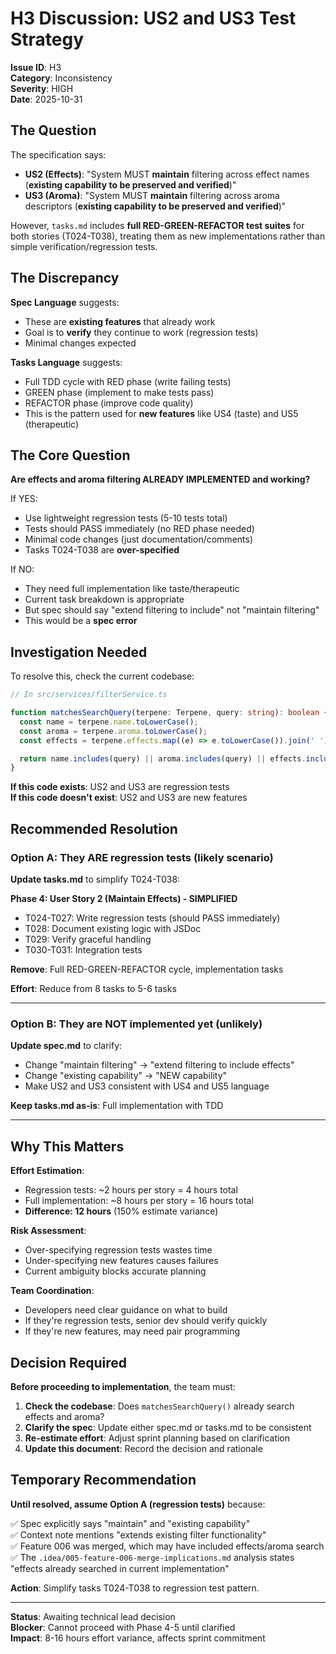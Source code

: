 # H3 Discussion: US2 and US3 Test Strategy

**Issue ID**: H3  
**Category**: Inconsistency  
**Severity**: HIGH  
**Date**: 2025-10-31

## The Question

The specification says:

- **US2 (Effects)**: "System MUST **maintain** filtering across effect names (**existing capability to be preserved and verified**)"
- **US3 (Aroma)**: "System MUST **maintain** filtering across aroma descriptors (**existing capability to be preserved and verified**)"

However, `tasks.md` includes **full RED-GREEN-REFACTOR test suites** for both stories (T024-T038), treating them as new implementations rather than simple verification/regression tests.

## The Discrepancy

**Spec Language** suggests:
- These are **existing features** that already work
- Goal is to **verify** they continue to work (regression tests)
- Minimal changes expected

**Tasks Language** suggests:
- Full TDD cycle with RED phase (write failing tests)
- GREEN phase (implement to make tests pass)
- REFACTOR phase (improve code quality)
- This is the pattern used for **new features** like US4 (taste) and US5 (therapeutic)

## The Core Question

**Are effects and aroma filtering ALREADY IMPLEMENTED and working?**

If YES:
- Use lightweight regression tests (5-10 tests total)
- Tests should PASS immediately (no RED phase needed)
- Minimal code changes (just documentation/comments)
- Tasks T024-T038 are **over-specified**

If NO:
- They need full implementation like taste/therapeutic
- Current task breakdown is appropriate
- But spec should say "extend filtering to include" not "maintain filtering"
- This would be a **spec error**

## Investigation Needed

To resolve this, check the current codebase:

```typescript
// In src/services/filterService.ts

function matchesSearchQuery(terpene: Terpene, query: string): boolean {
  const name = terpene.name.toLowerCase();
  const aroma = terpene.aroma.toLowerCase();
  const effects = terpene.effects.map((e) => e.toLowerCase()).join(' ');

  return name.includes(query) || aroma.includes(query) || effects.includes(query);
}
```

**If this code exists**: US2 and US3 are regression tests  
**If this code doesn't exist**: US2 and US3 are new features

## Recommended Resolution

### Option A: They ARE regression tests (likely scenario)

**Update tasks.md** to simplify T024-T038:

**Phase 4: User Story 2 (Maintain Effects) - SIMPLIFIED**
- T024-T027: Write regression tests (should PASS immediately)
- T028: Document existing logic with JSDoc
- T029: Verify graceful handling
- T030-T031: Integration tests

**Remove**: Full RED-GREEN-REFACTOR cycle, implementation tasks

**Effort**: Reduce from 8 tasks to 5-6 tasks

---

### Option B: They are NOT implemented yet (unlikely)

**Update spec.md** to clarify:

- Change "maintain filtering" → "extend filtering to include effects"
- Change "existing capability" → "NEW capability"
- Make US2 and US3 consistent with US4 and US5 language

**Keep tasks.md as-is**: Full implementation with TDD

---

## Why This Matters

**Effort Estimation**:
- Regression tests: ~2 hours per story = 4 hours total
- Full implementation: ~8 hours per story = 16 hours total
- **Difference: 12 hours** (150% estimate variance)

**Risk Assessment**:
- Over-specifying regression tests wastes time
- Under-specifying new features causes failures
- Current ambiguity blocks accurate planning

**Team Coordination**:
- Developers need clear guidance on what to build
- If they're regression tests, senior dev should verify quickly
- If they're new features, may need pair programming

## Decision Required

**Before proceeding to implementation**, the team must:

1. **Check the codebase**: Does `matchesSearchQuery()` already search effects and aroma?
2. **Clarify the spec**: Update either spec.md or tasks.md to be consistent
3. **Re-estimate effort**: Adjust sprint planning based on clarification
4. **Update this document**: Record the decision and rationale

## Temporary Recommendation

**Until resolved, assume Option A (regression tests)** because:

✅ Spec explicitly says "maintain" and "existing capability"  
✅ Context note mentions "extends existing filter functionality"  
✅ Feature 006 was merged, which may have included effects/aroma search  
✅ The `.idea/005-feature-006-merge-implications.md` analysis states "effects already searched in current implementation"

**Action**: Simplify tasks T024-T038 to regression test pattern.

---

**Status**: Awaiting technical lead decision  
**Blocker**: Cannot proceed with Phase 4-5 until clarified  
**Impact**: 8-16 hours effort variance, affects sprint commitment
